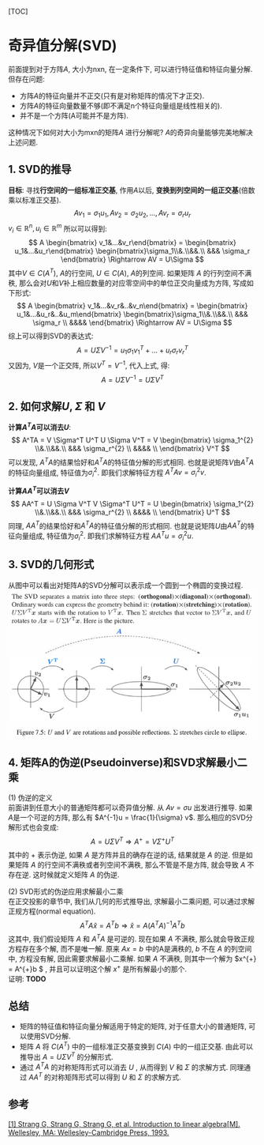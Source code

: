 [TOC]

# 奇异值分解(SVD)

前面提到对于方阵$A$, 大小为nxn, 在一定条件下, 可以进行特征值和特征向量分解. 但存在问题:  
- 方阵$A$的特征向量并不正交(只有是对称矩阵的情况下才正交).  
- 方阵$A$的特征向量数量不够(即不满足n个特征向量组是线性相关的).  
- 并不是一个方阵(A可能并不是方阵).  

这种情况下如何对大小为mxn的矩阵$A$ 进行分解呢? $A$的奇异向量能够完美地解决上述问题.  

## 1. SVD的推导

**目标**: 寻找**行空间的一组标准正交基**, 作用$A$以后, **变换到列空间的一组正交基**(倍数乘以标准正交基).  
$$
Av_1 = \sigma_1 u_1, Av_2 = \sigma_2 u_2, ... , Av_r = \sigma_r u_r
$$
$v_i \in \mathbb{R}^n, u_i \in \mathbb{R}^m$
所以可以得到:  
$$
A \begin{bmatrix} v_1&...&v_r\end{bmatrix} =
\begin{bmatrix} u_1&...&u_r\end{bmatrix}
\begin{bmatrix}\sigma_1\\&.\\&&.\\ &&& \sigma_r \end{bmatrix}
\Rightarrow AV = U\Sigma
$$
其中$V \in C(A^T)$, $A$的行空间, $U\in C(A)$, $A$的列空间. 如果矩阵 $A$ 的行列空间不满秩, 那么会对$U$和$V$补上相应数量的对应零空间中的单位正交向量成为方阵, 写成如下形式:  
$$
A \begin{bmatrix} v_1&...&v_r&..&v_n\end{bmatrix} =
\begin{bmatrix} u_1&...&u_r&..&u_m\end{bmatrix}
\begin{bmatrix}\sigma_1\\&.\\&&.\\ &&& \sigma_r \\ &&&& \end{bmatrix}
\Rightarrow AV = U\Sigma
$$
综上可以得到SVD的表达式:  
$$
A = U \Sigma V^{-1} = u_1 \sigma_1 v_1^T + ... + u_r \sigma_r v_r^T
$$
又因为, $V$是一个正交阵, 所以$V^T = V^{-1}$, 代入上式, 得:  
$$
A = U \Sigma V^{-1} = U \Sigma V^T
$$

## 2. 如何求解$U$, $\Sigma$ 和 $V$

**计算$A^TA$可以消去$U$**:  
$$
A^TA = V \Sigma^T U^T U \Sigma V^T =
V \begin{bmatrix} \sigma_1^{2} \\&.\\&&.\\ &&& \sigma_r^{2} \\ &&&& \\ \end{bmatrix} V^T
$$
可以发现, $A^TA$的结果恰好和$A^TA$的特征值分解的形式相同. 也就是说矩阵$V$由$A^TA$的特征向量组成, 特征值为$\sigma_i^{2}$. 即我们求解特征方程 $A^TA v = \sigma_i^{2} v$.  

**计算$AA^T$可以消去$V$**
$$
AA^T = U \Sigma V^T V \Sigma^T U^T =
U \begin{bmatrix} \sigma_1^{2} \\&.\\&&.\\ &&& \sigma_r^{2} \\ &&&& \\ \end{bmatrix} U^T
$$
同理, $AA^T$的结果恰好和$A^TA$的特征值分解的形式相同. 也就是说矩阵$U$由$AA^T$的特征向量组成, 特征值为$\sigma_i^{2}$. 即我们求解特征方程 $AA^T u= \sigma_i^{2} u$.  

## 3. SVD的几何形式

从图中可以看出对矩阵A的SVD分解可以表示成一个圆到一个椭圆的变换过程.  
![](../support_files/math/Fig13.png)

## 4. 矩阵A的伪逆(Pseudoinverse)和SVD求解最小二乘

(1) 伪逆的定义  
前面讲到任意大小的普通矩阵都可以奇异值分解. 从 $Av = \sigma u$ 出发进行推导.  如果$A$是一个可逆的方阵, 那么有 $A^{-1}u = \frac{1}{\sigma} v$. 那么相应的SVD分解形式也会变成:  
$$
A = U \Sigma V^T \Rightarrow A^{+} = V \Sigma^{+} U^{T}
$$
其中的 $+$ 表示伪逆, 如果 $A$ 是方阵并且的确存在逆的话, 结果就是 $A$ 的逆. 但是如果矩阵 $A$ 的行空间不满秩或者列空间不满秩, 那么不管是不是方阵, 就会导致 $A$ 不存在逆. 这时候就定义矩阵 $A$ 的伪逆.  

(2) SVD形式的伪逆应用求解最小二乘  
在正交投影的章节中, 我们从几何的形式推导出, 求解最小二乘问题, 可以通过求解正规方程(normal equation).  
$$
A^TA \widehat{x} = A^Tb \Rightarrow \widehat{x} = A(A^TA)^{-1}A^Tb
$$
这其中, 我们假设矩阵 $A$ 和 $A^TA$ 是可逆的. 现在如果 $A$ 不满秩, 那么就会导致正规方程存在多个解, 而不是唯一解. 原来 $Ax=b$ 中的A是满秩的, $b$ 不在 $A$ 的列空间中, 方程没有解, 因此需要求解最小二乘解.  如果 $A$ 不满秩, 则其中一个解为 $x^{+} = A^{+}b $ , 并且可以证明这个解 $x^{+}$ 是所有解最小的那个.   
证明: **TODO**

## 总结

- 矩阵的特征值和特征向量分解适用于特定的矩阵, 对于任意大小的普通矩阵, 可以使用SVD分解.  
- 矩阵 $A$ 将 $C(A^T)$ 中的一组标准正交基变换到 $C(A)$ 中的一组正交基. 由此可以推导出 $A = U \Sigma V^T$ 的分解形式.  
- 通过 $A^TA$ 的对称矩阵形式可以消去 $U$ , 从而得到 $V$ 和 $\Sigma$ 的求解方式. 同理通过 $AA^T$ 的对称矩阵形式可以得到 $U$ 和 $\Sigma$ 的求解方式.  


## 参考

[[1] Strang G, Strang G, Strang G, et al. Introduction to linear algebra[M]. Wellesley, MA: Wellesley-Cambridge Press, 1993.](http://math.mit.edu/~gs/linearalgebra/)